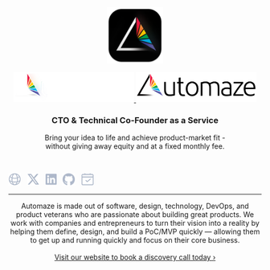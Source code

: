 <p align="center">
    <img width="112" src="/img/icon.png" alt="Automaze I alt="Automaze Icon">
</p>

<p align="center">
    <a href="https://automaze.io#gh-dark-mode-only" target="_blank">
        <img width="240" src="/img/logo-on-dark.png" alt="Automaze Logo">
    </a>
    <a href="https://automaze.io#gh-light-mode-only" target="_blank">
        <img width="240" src="/img/logo-on-light.png" alt="Automaze Logo">
    </a>
</p>

<h3 font-size="28px" align="center">CTO &amp; Technical Co‑Founder as a Service</h3>

<p align="center">Bring your idea to life and achieve product-market fit -<br> without giving away equity and at a fixed monthly fee.</h3>

<p align="center"><br>
  <!-- 
  <a href="https://twitter.com/automazeio"><img src="https://img.shields.io/badge/twitter-follow_us-1d9bf0.svg?style=flat-square"></a>
  &nbsp;
  <a href="https://www.linkedin.com/company/automazeio/"><img src="https://img.shields.io/badge/linkedin-connect_with_us-0a66c2.svg?style=flat-square"></a>
  &nbsp;
  <a href="https://automaze.io/schedule"><img src="https://img.shields.io/badge/start-schedule_call-FF785A.svg?style=flat-square"></a>
  -->
  
  <a href="https://automaze.io"><img height="25" src="/img/social/website.svg" alt="Website" title="Website"></a>
  &nbsp;
   <a href="https://twitter.com/automazeio"><img height="25" src="/img/social/x.svg" alt="X/Twitter" title="X/Twitter"></a>
  &nbsp;
  <a href="https://www.linkedin.com/company/automazeio/"><img height="25" src="/img/social/linkedin.svg" alt="LinkedIn" title="LinkedIn"></a>
  &nbsp;
  <a href="https://github.com/automazeio"><img height="25" src="/img/social/github.svg" alt="Github" title="Github"></a>
  &nbsp;
  <a href="https://automaze.io/schedule"><img height="25" src="/img/social/calendar.svg" alt="Book a Call" title="Book a Call"></a>
</p>

---

<p align="center">
Automaze is made out of software, design, technology, DevOps, and product veterans who are passionate about building great products. We work with companies and entrepreneurs to turn their vision into a reality by helping them define, design, and build a PoC/MVP quickly — allowing them to get up and running quickly and focus on their core business.
  <br><br>
  <a href="https://automaze.io/">Visit our website to book a discovery call today ›</a>
</p>
